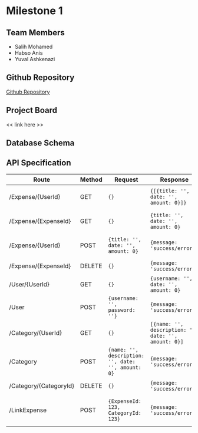# Milestone 1

## Team Members

- Salih Mohamed
- Habso Anis
- Yuval Ashkenazi

## Github Repository

[Github Repository](https://github.com/salih004/Expense-Tracker)

## Project Board

<< link here >>

## Database Schema


## API Specification

|         Route          |  Method  |                       Request                      |                      Response                        |             Notes             |
| ---------------------- | -------- | -------------------------------------------------- | ---------------------------------------------------- | ----------------------------- |
| /Expense/{UserId}      | GET      | `{}`                                               | `{[{title: '', date: '', amount: 0}]}`               | Get all user's expenses       |
| /Expense/{ExpenseId}   | GET      | `{}`                                               | `{title: '', date: '', amount: 0}`                   | Get a single expense          |
| /Expense/{UserId}      | POST     | `{title: '', date: '', amount: 0}`                 | `{message: 'success/error'}`                         | Create a new expense          |
| /Expense/{ExpenseId}   | DELETE   | `{}`                                               | `{message: 'success/error'}`                         | Delete an expense             |
| /User/{UserId}         | GET      | `{}`                                               | `{username: '', date: '', amount: 0}`                | Get user data                 |
| /User                  | POST     | `{username: '', password: ''}`                     | `{message: 'success/error'}`                         | Create a new user             |
| /Category/{UserId}     | GET      | `{}`                                               | `[{name: '', description: '', date: '', amount: 0}]` | Get all categories for user   |
| /Category              | POST     | `{name: '', description: '', date: '', amount: 0}` | `{message: 'success/error'}`                         | Create a new category         |
| /Category/{CategoryId} | DELETE   | `{}`                                               | `{message: 'success/error'}`                         | Delete a category             |
| /LinkExpense           | POST     | `{ExpenseId: 123, CategoryId: 123}`                | `{message: 'success/error'}`                         | Link an expense to a category |
